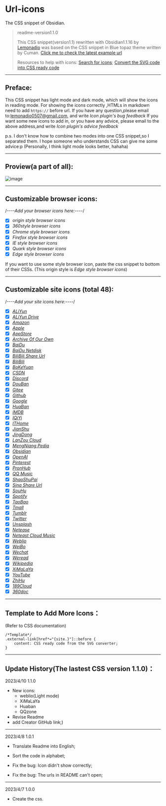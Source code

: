 # Url-icons
The CSS snippet of Obsidian.
> readme-version1.1.0
> 
> This CSS snippet(version1.1) rewritten with Obsidian1.1.16 by [Lemonadio](https://github.com/lemonadio) was based on the CSS snippet in Blue topaz theme written by Cuman.
> [Click me to check the latest example url](https://github.com/cumany/Blue-topaz-examples)
> 
> Resources to help with icons:
> [Search for icons](https://iconify.design/icon-sets); 
> [Convert the SVG code into CSS ready code](https://yoksel.github.io/url-encoder)

**************************************************
## Preface:
This CSS snippet has light mode and dark mode, which will show the icons in reading mode.
For showing the icons correctly ,HTMLs in markdown need to add `https://` before url.
If you have any question,please email to:lemonadio0507@gmail.com, and write *Icon plugin's bug feedback*
If you want some new icons to add in, or you have any advice, please email to the above address,and write *Icon plugin's advice feedback*

p.s.
I don't know how to combine two modes into one CSS snippet,so I separated them.
I hope someone who understands CSS can give me some advice:p
(Personally, I think light mode looks better, hahaha)

**************************************************
## Proview(a part of all):
![image](https://user-images.githubusercontent.com/113871946/230942661-942652cf-5c02-468a-aae0-a9b8e6e7d80f.png)

**************************************************
## Customizable browser icons:
/*----Add your browser icons here:----*/
- [x] *origin style browser icons*
- [x] *360style browser icons*
- [x] *Chrome style browser icons*
- [x] *Firefox style browser icons*
- [x] *IE style browser icons*
- [x] *Quark style browser icons*
- [x] *Edge style browser icons*

If you want to use some style browser icon, paste the css snippet to bottom of their CSSs.
(This origin style is *Edge style browser icons*)

**************************************************
## Customizable site icons (total 48):
/*----Add your site icons here:----*/
- [x] [*ALiYun*](http://www.aliyun.com)
- [x] [*ALiYun Drive*](https://www.aliyundrive.com/)
- [x] [*Amazon*](https://www.amazon.com)
- [x] [*Apple*](https://www.apple.com)
- [x] [*AppStore*](https://apps.apple.com)
- [x] [*Archive Of Our Own*](https://www.archiveofourown.com)
- [x] [*BaiDu*](https://www.baidu.com)
- [x] [*BaiDu Netdisk*](https://pan.baidu.com)
- [x] [*BiliBili Share Url*](https://b23.tv)
- [x] [*BiliBili*](https://www.bilibili.com/)
- [x] [*BoKeYuan*](https://www.cnblogs.com/)
- [x] [*CSDN*](https://csdn.net)
- [x] [*Discord*](https://discord.com)
- [x] [*DouBan*](https://www.douban.com/)
- [x] [*Gitee*](https://gitee.com)
- [x] [*Github*](https://github.com)
- [x] [*Google*](https://www.google.com/)
- [x] [*HuaBan*](https://www.huaban.com)
- [x] [*IMDB*](https://www.imdb.com/)
- [x] [*IQiYi*](https://www.iqiyi.com/)
- [x] [*ITHome*](https://ithome.com)
- [x] [*JianShu*](https://www.jianshu.com/)
- [x] [*JingDong*](https://www.jd.com/)
- [x] [*LanZou Cloud*](https://www.lanzou.com)
- [x] [*MengNiang Pedia*](https://moegirl.org.cn)
- [x] [*Obsidian*](https://obsidian.md)
- [x] [*OpenAI*](https://openai.com)
- [x] [*Pinterest*](https://www.pinterest.com/)
- [x] [*PronHub*](https://pornhub.com)
- [x] [*QQ Music*](https://y.qq.com)
- [x] [*ShaoShuPai*](https://sspai.com)
- [x] [*Sina Share Url*](https://t.cn)
- [x] [*SouHu*](https://www.sohu.com)
- [x] [*Spotify*](https://open.spotify.com)
- [x] [*TaoBao*](https://www.taobao.com)
- [x] [*Tmall*](https://www.tmall.com/)
- [x] [*Tumblr*](https://www.tumblr.com)
- [x] [*Twitter*](https://twitter.com/home)
- [x] [*Unsplash*](https://www.unsplash.com)
- [x] [*Netease*](https://www.163.com)
- [x] [*Neteast Cloud Music*](https://music.163.com)
- [x] [*Weblio*](https://www.weblio.jp)
- [x] [*WeiBo*](https://www.weibo.com)
- [x] [*Wechat*](https://weixin.qq.com/)
- [x] [*Weread*](https://weread.qq.com/)
- [x] [*Wikipedia*](https://www.wikipedia.com)
- [x] [*XiMaLaYa*](https://www.ximalaya.com)
- [x] [*YouTube*](https://www.youtube.com)
- [x] [*ZhiHu*](https://www.zhihu.com)
- [x] [*189Cloud*](https://cloud.189.cn)
- [x] [*360doc*](http://www.360doc.com/)

**************************************************
## Template to Add More Icons：
(Refer to CSS documentation)
```
/*Template*/
.external-link[href*="{site.}"]::before {  
    content: CSS ready code from the SVG converter;  
}

```

**************************************************
## Update History(The lastest CSS version 1.1.0)：
2023/4/10 1.1.0
- New icons:
	- weblio(Light mode)
	- XiMaLaYa
	- Huaban
	- QQzone
- Revise Readme
- add Creator GitHub link;)
---
2023/4/8  1.0.1
- Translate Readme into English;
- Sort the code in alphabet;

- Fix the bug: Icon didn't show correctly;
- Fix the bug: The urls in README can't open;
---
2023/4/7  1.0.0
- Create the css.

